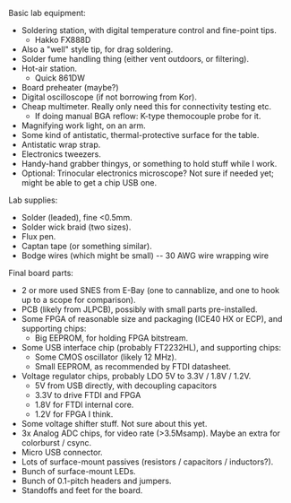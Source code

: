 Basic lab equipment:
*   Soldering station, with digital temperature control and fine-point tips.
    *   Hakko FX888D
*   Also a "well" style tip, for drag soldering.
*   Solder fume handling thing (either vent outdoors, or filtering).
*   Hot-air station.
    *   Quick 861DW
*   Board preheater (maybe?)
*   Digital oscilloscope (if not borrowing from Kor).
*   Cheap multimeter.  Really only need this for connectivity testing etc.
    *   If doing manual BGA reflow: K-type themocouple probe for it.
*   Magnifying work light, on an arm.
*   Some kind of antistatic, thermal-protective surface for the table.
*   Antistatic wrap strap.
*   Electronics tweezers.
*   Handy-hand grabber thingys, or something to hold stuff while I work.
*   Optional: Trinocular electronics microscope?  Not sure if needed yet; might
    be able to get a chip USB one.

Lab supplies:
*   Solder (leaded), fine <0.5mm.
*   Solder wick braid (two sizes).
*   Flux pen.
*   Captan tape (or something similar).
*   Bodge wires (which might be small) -- 30 AWG wire wrapping wire

Final board parts:
*   2 or more used SNES from E-Bay (one to cannablize, and one to hook up to a
    scope for comparison).
*   PCB (likely from JLPCB), possibly with small parts pre-installed.
*   Some FPGA of reasonable size and packaging (ICE40 HX or ECP), and
    supporting chips:
    *   Big EEPROM, for holding FPGA bitstream.
*   Some USB interface chip (probably FT2232HL), and supporting chips:
    *   Some CMOS oscillator (likely 12 MHz).
    *   Small EEPROM, as recommended by FTDI datasheet.
*   Voltage regulator chips, probably LDO 5V to 3.3V / 1.8V / 1.2V.
    *   5V from USB directly, with decoupling capacitors
    *   3.3V to drive FTDI and FPGA
    *   1.8V for FTDI internal core.
    *   1.2V for FPGA I think.
*   Some voltage shifter stuff.  Not sure about this yet.
*   3x Analog ADC chips, for video rate (>3.5Msamp). Maybe an extra for
    colorburst / csync.
*   Micro USB connector.
*   Lots of surface-mount passives (resistors / capacitors / inductors?).
*   Bunch of surface-mount LEDs.
*   Bunch of 0.1-pitch headers and jumpers.
*   Standoffs and feet for the board.
